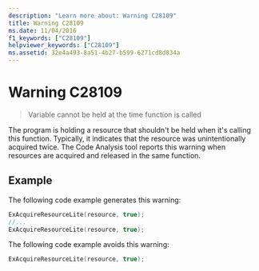 ```yaml
---
description: "Learn more about: Warning C28109"
title: Warning C28109
ms.date: 11/04/2016
f1_keywords: ["C28109"]
helpviewer_keywords: ["C28109"]
ms.assetid: 32e4a493-8a51-4b27-b599-6271cd8d834a
---
```

# Warning C28109

> Variable cannot be held at the time function is called

The program is holding a resource that shouldn't be held when it's calling this function. Typically, it indicates that the resource was unintentionally acquired twice. The Code Analysis tool reports this warning when resources are acquired and released in the same function.

## Example

The following code example generates this warning:

```cpp
ExAcquireResourceLite(resource, true);
//...
ExAcquireResourceLite(resource, true);
```

The following code example avoids this warning:

```cpp
ExAcquireResourceLite(resource, true);
```
